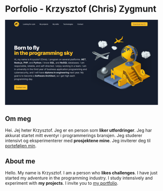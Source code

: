 # Porfolio - Krzysztof (Chris) Zygmunt

[<img src="assets/img/portfolio.png">](https://chriskodehub.github.io/portfolio/)

## Om meg

Hei. Jej heter Krzysztof. Jeg er en person som **liker utfordringer**. Jeg har akkurat startet mitt eventyr i programmerings bransjen. Jeg studerer intensivt og eksperimenterer med **prosjektene mine**. Jeg inviterer deg til [porteføljen min](https://chriskodehub.github.io/portfolio/).

## About me

Hello. My name is Krzysztof. I am a person who **likes challenges**. I have just started my adventure in the programming industry. I study intensively and experiment with **my projects**. I invite you to [my portfolio](https://chriskodehub.github.io/portfolio/).  


